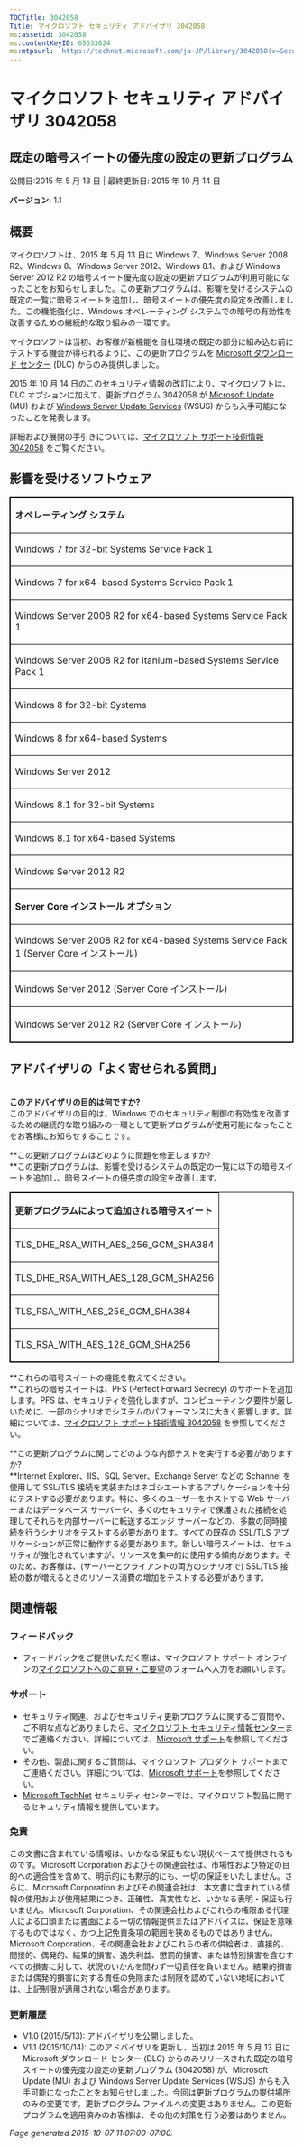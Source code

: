 ```yaml
---
TOCTitle: 3042058
Title: マイクロソフト セキュリティ アドバイザリ 3042058
ms:assetid: 3042058
ms:contentKeyID: 65633624
ms:mtpsurl: 'https://technet.microsoft.com/ja-JP/library/3042058(v=Security.10)'
---
```


マイクロソフト セキュリティ アドバイザリ 3042058
================================================

既定の暗号スイートの優先度の設定の更新プログラム
------------------------------------------------

公開日:2015 年 5 月 13 日 | 最終更新日: 2015 年 10 月 14 日

**バージョン:** 1.1

概要
----

<span id="sectionToggle0"></span>
マイクロソフトは、2015 年 5 月 13 日に Windows 7、Windows Server 2008 R2、Windows 8、Windows Server 2012、Windows 8.1、および Windows Server 2012 R2 の暗号スイート優先度の設定の更新プログラムが利用可能になったことをお知らせしました。この更新プログラムは、影響を受けるシステムの既定の一覧に暗号スイートを追加し、暗号スイートの優先度の設定を改善しました。この機能強化は、Windows オペレーティング システムでの暗号の有効性を改善するための継続的な取り組みの一環です。

マイクロソフトは当初、お客様が新機能を自社環境の既定の部分に組み込む前にテストする機会が得られるように、この更新プログラムを [Microsoft ダウンロード センター](https://www.microsoft.com/ja-jp/download/default.aspx) (DLC) からのみ提供しました。

2015 年 10 月 14 日のこのセキュリティ情報の改訂により、マイクロソフトは、DLC オプションに加えて、更新プログラム 3042058 が [Microsoft Update](http://go.microsoft.com/fwlink/?linkid=40747) (MU) および [Windows Server Update Services](https://technet.microsoft.com/ja-jp/windowsserver/bb332157.aspx) (WSUS) からも入手可能になったことを発表します。

詳細および展開の手引きについては、[マイクロソフト サポート技術情報 3042058](http://support.microsoft.com/ja-jp/kb/3042058) をご覧ください。

影響を受けるソフトウェア
------------------------

<span id="sectionToggle1"></span>
<p> </p>
<table style="border:1px solid black;">
<colgroup>
<col width="100%" />
</colgroup>
<tbody>
<tr class="odd">
<td style="border:1px solid black;"><p><strong>オペレーティング システム</strong></p></td>
</tr>  
<tr class="even">
<td style="border:1px solid black;"><p>Windows 7 for 32-bit Systems Service Pack 1</p></td>
</tr>  
<tr class="odd">
<td style="border:1px solid black;"><p>Windows 7 for x64-based Systems Service Pack 1</p></td>
</tr>  
<tr class="even">
<td style="border:1px solid black;"><p>Windows Server 2008 R2 for x64-based Systems Service Pack 1</p></td>
</tr>  
<tr class="odd">
<td style="border:1px solid black;"><p>Windows Server 2008 R2 for Itanium-based Systems Service Pack 1</p></td>
</tr>  
<tr class="even">
<td style="border:1px solid black;"><p>Windows 8 for 32-bit Systems</p></td>
</tr>  
<tr class="odd">
<td style="border:1px solid black;"><p>Windows 8 for x64-based Systems</p></td>
</tr>  
<tr class="even">
<td style="border:1px solid black;"><p>Windows Server 2012</p></td>
</tr>  
<tr class="odd">
<td style="border:1px solid black;"><p>Windows 8.1 for 32-bit Systems</p></td>
</tr>  
<tr class="even">
<td style="border:1px solid black;"><p>Windows 8.1 for x64-based Systems</p></td>
</tr>  
<tr class="odd">
<td style="border:1px solid black;"><p>Windows Server 2012 R2</p></td>
</tr>  
<tr class="even">
<td style="border:1px solid black;"><p><strong>Server Core インストール オプション</strong></p></td>
</tr>  
<tr class="odd">
<td style="border:1px solid black;"><p>Windows Server 2008 R2 for x64-based Systems Service Pack 1 (Server Core インストール)</p></td>
</tr>  
<tr class="even">
<td style="border:1px solid black;"><p>Windows Server 2012 (Server Core インストール)</p></td>
</tr>  
<tr class="odd">
<td style="border:1px solid black;"><p>Windows Server 2012 R2 (Server Core インストール)</p></td>
</tr>  
</tbody>  
</table>
  
アドバイザリの「よく寄せられる質問」  
------------------------------------
  
<span id="sectionToggle2"></span>  
**このアドバイザリの目的は何ですか?**  
このアドバイザリの目的は、Windows でのセキュリティ制御の有効性を改善するための継続的な取り組みの一環として更新プログラムが使用可能になったことをお客様にお知らせすることです。
  
**この更新プログラムはどのように問題を修正しますか?  
**この更新プログラムは、影響を受けるシステムの既定の一覧に以下の暗号スイートを追加し、暗号スイートの優先度の設定を改善します。

<p> </p>
<table style="border:1px solid black;">  
<colgroup>  
<col width="100%" />  
</colgroup>  
<tbody>  
<tr class="odd">
<td style="border:1px solid black;"><p><strong>更新プログラムによって追加される暗号スイート</strong></p></td>
</tr>  
<tr class="even">
<td style="border:1px solid black;"><p>TLS_DHE_RSA_WITH_AES_256_GCM_SHA384</p></td>
</tr>  
<tr class="odd">
<td style="border:1px solid black;"><p>TLS_DHE_RSA_WITH_AES_128_GCM_SHA256</p></td>
</tr>  
<tr class="even">
<td style="border:1px solid black;"><p>TLS_RSA_WITH_AES_256_GCM_SHA384</p></td>
</tr>  
<tr class="odd">
<td style="border:1px solid black;"><p>TLS_RSA_WITH_AES_128_GCM_SHA256</p></td>
</tr>  
</tbody>  
</table>
  
**これらの暗号スイートの機能を教えてください。  
**これらの暗号スイートは、PFS (Perfect Forward Secrecy) のサポートを追加します。PFS は、セキュリティを強化しますが、コンピューティング要件が厳しいために、一部のシナリオでシステムのパフォーマンスに大きく影響します。詳細については、[マイクロソフト サポート技術情報 3042058](http://support.microsoft.com/ja-jp/kb/3042058) を参照してください。
  
**この更新プログラムに関してどのような内部テストを実行する必要がありますか?   
**Internet Explorer、IIS、SQL Server、Exchange Server などの Schannel を使用して SSL/TLS 接続を実装またはネゴシエートするアプリケーションを十分にテストする必要があります。特に、多くのユーザーをホストする Web サーバーまたはデータベース サーバーや、多くのセキュリティで保護された接続を処理してそれらを内部サーバーに転送するエッジ サーバーなどの、多数の同時接続を行うシナリオをテストする必要があります。すべての既存の SSL/TLS アプリケーションが正常に動作する必要があります。新しい暗号スイートは、セキュリティが強化されていますが、リソースを集中的に使用する傾向があります。そのため、お客様は、(サーバーとクライアントの両方のシナリオで) SSL/TLS 接続の数が増えるときのリソース消費の増加をテストする必要があります。
  
関連情報  
--------
  
<span id="sectionToggle3"></span>  
### フィードバック
  
-   フィードバックをご提供いただく際は、マイクロソフト サポート オンラインの[マイクロソフトへのご意見・ご要望](http://support.microsoft.com/kb/?scid=sw;en;1257&amp;showpage=1&amp;ws=technet&amp;sd=tech)のフォームへ入力をお願いします。
  
### サポート
  
-   セキュリティ関連、およびセキュリティ更新プログラムに関するご質問や、ご不明な点などありましたら、[マイクロソフト セキュリティ情報センター](https://consumersecuritysupport.microsoft.com/default.aspx?mkt=ja-jp)までご連絡ください。詳細については、[Microsoft サポート](https://support.microsoft.com/ja-jp)を参照してください。  
-   その他、製品に関するご質問は、マイクロソフト プロダクト サポートまでご連絡ください。詳細については、[Microsoft サポート](http://go.microsoft.com/fwlink/?linkid=21155)を参照してください。  
-   [Microsoft TechNet](http://technet.microsoft.com/ja-jp/security/default.aspx) セキュリティ センターでは、マイクロソフト製品に関するセキュリティ情報を提供しています。
  
### 免責
  
この文書に含まれている情報は、いかなる保証もない現状ベースで提供されるものです。Microsoft Corporation およびその関連会社は、市場性および特定の目的への適合性を含めて、明示的にも黙示的にも、一切の保証をいたしません。さらに、Microsoft Corporation およびその関連会社は、本文書に含まれている情報の使用および使用結果につき、正確性、真実性など、いかなる表明・保証も行いません。Microsoft Corporation、その関連会社およびこれらの権限ある代理人による口頭または書面による一切の情報提供またはアドバイスは、保証を意味するものではなく、かつ上記免責条項の範囲を狭めるものではありません。Microsoft Corporation、その関連会社およびこれらの者の供給者は、直接的、間接的、偶発的、結果的損害、逸失利益、懲罰的損害、または特別損害を含むすべての損害に対して、状況のいかんを問わず一切責任を負いません。結果的損害または偶発的損害に対する責任の免除または制限を認めていない地域においては、上記制限が適用されない場合があります。
  
### 更新履歴
  
-   V1.0 (2015/5/13): アドバイザリを公開しました。  
-   V1.1 (2015/10/14): このアドバイザリを更新し、当初は 2015 年 5 月 13 日に Microsoft ダウンロード センター (DLC) からのみリリースされた既定の暗号スイートの優先度の設定の更新プログラム (3042058) が、Microsoft Update (MU) および Windows Server Update Services (WSUS) からも入手可能になったことをお知らせしました。今回は更新プログラムの提供場所のみの変更です。更新プログラム ファイルへの変更はありません。この更新プログラムを適用済みのお客様は、その他の対策を行う必要はありません。
  
*Page generated 2015-10-07 11:07:00-07:00.*
